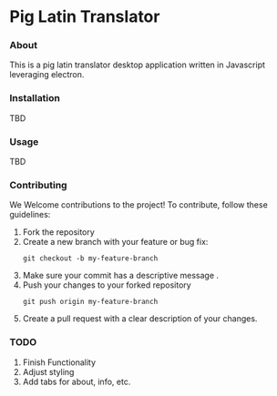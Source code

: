 # Pig Latin Translator

### About
This is a pig latin translator desktop application written in Javascript leveraging electron. 

### Installation  
TBD

### Usage
TBD

### Contributing
We Welcome contributions to the project! To contribute, follow these guidelines:

1. Fork the repository
2. Create a new branch with your feature or bug fix:
    ```
    git checkout -b my-feature-branch
    ```
3. Make sure your commit has a descriptive message .
4. Push your changes to your forked repository
    ```
    git push origin my-feature-branch
    ```
5. Create a pull request with a clear description of your changes.

### TODO
1. Finish Functionality 
2. Adjust styling
3. Add tabs for about, info, etc.